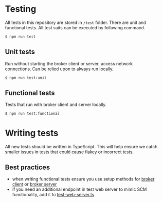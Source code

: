 # Testing

All tests in this repository are stored in `/test` folder. There are unit and
functional tests. All test suits can be executed by following command.

```bash
$ npm run test
```

## Unit tests

Run without starting the broker client or server, access network connections.
Can be relied upon to always run locally.

```bash
$ npm run test:unit
```

## Functional tests

Tests that run with broker client and server locally.

```bash
$ npm run test:functional
```

# Writing tests

All new tests should be written in TypeScript. This will help ensure we catch
smaller issues in tests that could cause flakey or incorrect tests.

## Best practices

- when writing functional tests ensure you use setup methods for [broker client](setup/broker-client.ts)
  or [broker server](setup/broker-server.ts)
- if you need an additional endpoint in test web server to mimic SCM functionality,
  add it to [test-web-server.ts](setup/test-web-server.ts)
